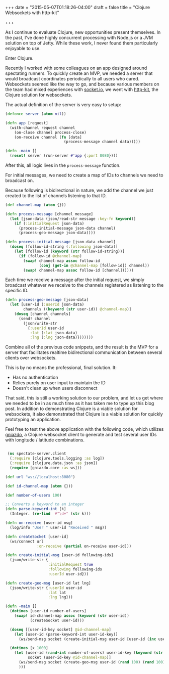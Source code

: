 +++
date = "2015-05-07T01:18:26-04:00"
draft = false
title = "Clojure Websockets with http-kit"

+++


As I continue to evaluate Clojure, new opportunities present themselves. In the
past, I've done highly concurrent processing with Node.js
or a JVM solution on top of Jetty. While these work, I never found them
particularly enjoyable to use.

Enter Clojure.

<!--more-->

Recently I worked with some colleagues on an app designed around spectating runners.
To quickly create an MVP, we needed a server that would broadcast coordinates periodically to all users who cared.
Websockets seemed like the way to go,
and because various members on the team had mixed experiences with [socket.io](http://socket.io/),
we went with [http-kit](http://www.http-kit.org/), the Clojure solution for websockets.

The actual definition of the server is very easy to setup:

```clojure
(defonce server (atom nil))

(defn app [request]
  (with-channel request channel
    (on-close channel process-close)
    (on-receive channel (fn [data]
                          (process-message channel data)))))

(defn -main []
  (reset! server (run-server #'app {:port 8080})))
```

After this, all logic lives in the `process-message` function.

For initial messages, we need to create a map of IDs to channels we need to broadcast on.

Because following is bidirectional in nature, we add the channel we just created to the list of channels listening to that ID.

```clojure
(def channel-map (atom {}))

(defn process-message [channel message]
  (let [json-data (json/read-str message :key-fn keyword)]
    (if (:initialRequest json-data)
      (process-initial-message json-data channel)
      (process-geo-message json-data))))

(defn process-initial-message [json-data channel]
  (doseq [follow-id-string (:following json-data)]
    (let [follow-id (keyword (str follow-id-string))]
      (if (follow-id @channel-map)
        (swap! channel-map assoc follow-id
               (conj (get-in @channel-map [follow-id]) channel))
        (swap! channel-map assoc follow-id [channel])))))
```

Each time we receive a message after the initial request,
we simply broadcast whatever we receive to the channels registered as listening to the specific ID.

```clojure
(defn process-geo-message [json-data]
  (let [user-id (:userId json-data)
        channels ((keyword (str user-id)) @channel-map)]
    (doseq [channel channels]
      (send! channel
        (json/write-str
          {:userId user-id
           :lat (:lat json-data)
           :lng (:lng json-data)}))))))
```

Combine all of the previous code snippets, and the result is
the MVP for a server that facilitates realtime bidirectional communication between several clients over websockets.

This is by no means the professional, final solution. It:

 * Has no authentication
 * Relies purely on user input to maintain the ID
 * Doesn't clean up when users disconnect

 That said, this is still a working solution to our problem, and let us get where we needed to be in as much time as it has taken me to type up this blog post.
 In addition to demonstrating Clojure is a viable solution for websockets,
 it also demonstrated that Clojure is a viable solution for quickly prototyping an application.

 Feel free to test the above application with the following code,
 which utilizes [gniazdo](https://github.com/stylefruits/gniazdo), a Clojure websocket client
 to generate and test several user IDs with longitude / latitude combinations.
 
```clojure

 (ns spectate-server.client
  (:require [clojure.tools.logging :as log])
  (:require [clojure.data.json :as json])
  (require [gniazdo.core :as ws]))

(def url "ws://localhost:8080")

(def id-channel-map (atom {}))

(def number-of-users 100)

;; Converts a keyword to an integer
(defn parse-keyword-int [k]
  (Integer. (re-find  #"\d+" (str k)))

(defn on-receive [user-id msg]
  (log/info "User " user-id "Received " msg))

(defn createSocket [user-id]
  (ws/connect url
              :on-receive (partial on-receive user-id)))

(defn create-initial-msg [user-id following-ids]
  (json/write-str {
                   :initialRequest true
                   :following following-ids
                   :userId user-id}))

(defn create-geo-msg [user-id lat lng]
  (json/write-str {:userId user-id
                   :lat lat
                   :lng lng}))

(defn -main []
  (dotimes [user-id number-of-users]
    (swap! id-channel-map assoc (keyword (str user-id))
           (createSocket user-id)))

  (doseq [[user-id-key socket] @id-channel-map]
    (let [user-id (parse-keyword-int user-id-key)]
      (ws/send-msg socket (create-initial-msg user-id [user-id (inc user-id)]))))

  (dotimes [x 1000]
    (let [user-id (rand-int number-of-users) user-id-key (keyword (str user-id))
          socket (user-id-key @id-channel-map)]
      (ws/send-msg socket (create-geo-msg user-id (rand 100) (rand 100)))
      )))
```
